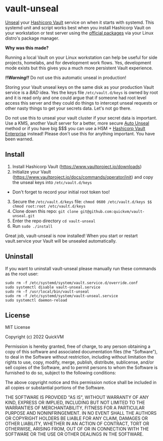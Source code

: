# vault-unseal
[Unseal](https://www.vaultproject.io/docs/concepts/seal) your [Hashicorp Vault](https://www.vaultproject.io/) service on when it starts with systemd. This systemd unit and script works best when you install Hashicorp Vault on your workstation or test server using the [official packages](https://www.vaultproject.io/downloads) via your Linux distro's package manager.

**Why was this made?**

Running a local Vault on your Linux workstation can help be useful for side projects, homelabs, and for development work flows. Yes, development mode exists but this gives you a much more persistent Vault experience.

**_!!Warning!!_**
Do not use this automatic unseal in production!

Storing your Vault unseal keys on the same disk as your production Vault service is a _BAD_ idea. Yes the keys file `/etc/vault.d/keys` is owned by root and it is read only and one could argue that if someone had root level access this server and they could do things to intercept unseal requests or other nasty things to get your secrets data. Let's not go there.

Do not use this to unseal your vault cluster if your secret data is important. Use a KMS, another Vault server for a better, more secure [Auto Unseal](https://learn.hashicorp.com/collections/vault/auto-unseal) method or if you have big $$$ you can use a HSM + [Hashicorp Vault Enterprise](https://www.vaultproject.io/docs/enterprise/hsm) instead! Please don't use this for anything important. You have been warned.

## Install

1. Install Hashicorp Vault (https://www.vaultproject.io/downloads)
2. Initialize your Vault (https://www.vaultproject.io/docs/commands/operator/init) and copy the unseal keys into `/etc/vault.d/keys`
  * Don't forget to record your initial root token too!
3. Secure the `/etc/vault.d/keys` file: `chmod 0600 /etc/vault.d/keys $$ chmod root:root /etc/vault.d/keys`
4. Clone down this repo: `git clone git@github.com:quickvm/vault-unseal.git`
5. Enter the repo directory `cd vault-unseal`
6. Run `sudo ./install`

Great job, vault-unseal is now installed! When you start or restart vault.service your Vault will be unsealed automatically.

## Uninstall
If you want to uninstall vault-unseal please manually run these commands as the root user:

```
sudo rm -f /etc/systemd/system/vault.service.d/override.conf
sudo systemctl disable vault-unseal.service
sudo rm -f /usr/local/bin/vault-unseal
sudo rm -f /etc/systemd/system/vault-unseal.service
sudo systemctl daemon-reload
```
## License

MIT License

Copyright (c) 2022 QuickVM

Permission is hereby granted, free of charge, to any person obtaining a copy
of this software and associated documentation files (the "Software"), to deal
in the Software without restriction, including without limitation the rights
to use, copy, modify, merge, publish, distribute, sublicense, and/or sell
copies of the Software, and to permit persons to whom the Software is
furnished to do so, subject to the following conditions:

The above copyright notice and this permission notice shall be included in all
copies or substantial portions of the Software.

THE SOFTWARE IS PROVIDED "AS IS", WITHOUT WARRANTY OF ANY KIND, EXPRESS OR
IMPLIED, INCLUDING BUT NOT LIMITED TO THE WARRANTIES OF MERCHANTABILITY,
FITNESS FOR A PARTICULAR PURPOSE AND NONINFRINGEMENT. IN NO EVENT SHALL THE
AUTHORS OR COPYRIGHT HOLDERS BE LIABLE FOR ANY CLAIM, DAMAGES OR OTHER
LIABILITY, WHETHER IN AN ACTION OF CONTRACT, TORT OR OTHERWISE, ARISING FROM,
OUT OF OR IN CONNECTION WITH THE SOFTWARE OR THE USE OR OTHER DEALINGS IN THE
SOFTWARE.

